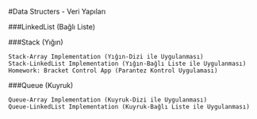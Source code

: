 #Data Structers - Veri Yapıları

###LinkedList (Bağlı Liste)

###Stack (Yığın)
```
Stack-Array Implementation (Yığın-Dizi ile Uygulanması)
Stack-LinkedList Implementation (Yığın-Bağlı Liste ile Uygulanması)
Homework: Bracket Control App (Parantez Kontrol Uygulaması)
```

###Queue (Kuyruk)
```
Queue-Array Implementation (Kuyruk-Dizi ile Uygulanması)
Queue-LinkedList Implementation (Kuyruk-Bağlı Liste ile Uygulanması)
```
